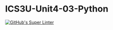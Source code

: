 # ICS3U-Unit4-03-Python

[![GitHub's Super Linter](https://github.com/Dahrio-Francois/ICS3U-Unit4-03-Python/workflows/GitHub's%20Super%20Linter/badge.svg)](https://github.com/Dahrio-Francois/ICS3U-Unit4-03-Python/actions)
